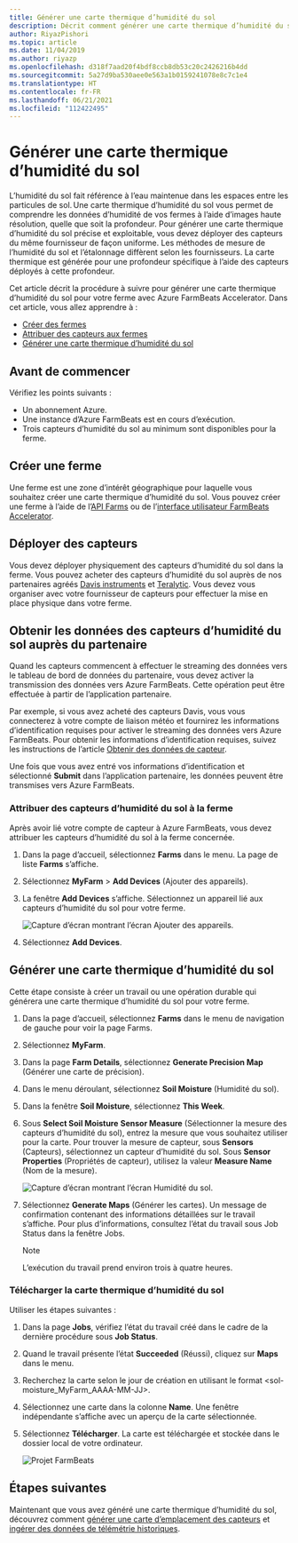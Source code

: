 ```yaml
---
title: Générer une carte thermique d’humidité du sol
description: Décrit comment générer une carte thermique d’humidité du sol dans Azure FarmBeats
author: RiyazPishori
ms.topic: article
ms.date: 11/04/2019
ms.author: riyazp
ms.openlocfilehash: d318f7aad20f4bdf8ccb8db53c20c2426216b4dd
ms.sourcegitcommit: 5a27d9ba530aee0e563a1b0159241078e8c7c1e4
ms.translationtype: HT
ms.contentlocale: fr-FR
ms.lasthandoff: 06/21/2021
ms.locfileid: "112422495"
---
```

# <a name="generate-soil-moisture-heatmap"></a>Générer une carte thermique d’humidité du sol

L’humidité du sol fait référence à l’eau maintenue dans les espaces entre les particules de sol. Une carte thermique d’humidité du sol vous permet de comprendre les données d’humidité de vos fermes à l’aide d’images haute résolution, quelle que soit la profondeur. Pour générer une carte thermique d’humidité du sol précise et exploitable, vous devez déployer des capteurs du même fournisseur de façon uniforme. Les méthodes de mesure de l’humidité du sol et l’étalonnage diffèrent selon les fournisseurs. La carte thermique est générée pour une profondeur spécifique à l’aide des capteurs déployés à cette profondeur.

Cet article décrit la procédure à suivre pour générer une carte thermique d’humidité du sol pour votre ferme avec Azure FarmBeats Accelerator. Dans cet article, vous allez apprendre à :

- [Créer des fermes](#create-a-farm)
- [Attribuer des capteurs aux fermes](#get-soil-moisture-sensor-data-from-partner)
- [Générer une carte thermique d’humidité du sol](#generate-soil-moisture-heatmap)

## <a name="before-you-begin"></a>Avant de commencer

Vérifiez les points suivants :  

- Un abonnement Azure.
- Une instance d’Azure FarmBeats est en cours d’exécution.
- Trois capteurs d’humidité du sol au minimum sont disponibles pour la ferme.

## <a name="create-a-farm"></a>Créer une ferme

Une ferme est une zone d’intérêt géographique pour laquelle vous souhaitez créer une carte thermique d’humidité du sol. Vous pouvez créer une ferme à l’aide de l’[API Farms](https://aka.ms/FarmBeatsDatahubSwagger) ou de l’[interface utilisateur FarmBeats Accelerator](manage-farms-in-azure-farmbeats.md#create-farms).

## <a name="deploy-sensors"></a>Déployer des capteurs

Vous devez déployer physiquement des capteurs d’humidité du sol dans la ferme. Vous pouvez acheter des capteurs d’humidité du sol auprès de nos partenaires agréés [Davis instruments](https://www.davisinstruments.com/products/enviromonitor-gateway-us-lte) et [Teralytic](https://teralytic.com/). Vous devez vous organiser avec votre fournisseur de capteurs pour effectuer la mise en place physique dans votre ferme.

## <a name="get-soil-moisture-sensor-data-from-partner"></a>Obtenir les données des capteurs d’humidité du sol auprès du partenaire

Quand les capteurs commencent à effectuer le streaming des données vers le tableau de bord de données du partenaire, vous devez activer la transmission des données vers Azure FarmBeats. Cette opération peut être effectuée à partir de l’application partenaire.

Par exemple, si vous avez acheté des capteurs Davis, vous vous connecterez à votre compte de liaison météo et fournirez les informations d’identification requises pour activer le streaming des données vers Azure FarmBeats. Pour obtenir les informations d’identification requises, suivez les instructions de l’article [Obtenir des données de capteur](get-sensor-data-from-sensor-partner.md#get-sensor-data-from-sensor-partners).

Une fois que vous avez entré vos informations d’identification et sélectionné **Submit** dans l’application partenaire, les données peuvent être transmises vers Azure FarmBeats.

### <a name="assign-soil-moisture-sensors-to-the-farm"></a>Attribuer des capteurs d’humidité du sol à la ferme

Après avoir lié votre compte de capteur à Azure FarmBeats, vous devez attribuer les capteurs d’humidité du sol à la ferme concernée.

1.  Dans la page d’accueil, sélectionnez **Farms** dans le menu. La page de liste **Farms** s’affiche.
2.  Sélectionnez **MyFarm** > **Add Devices** (Ajouter des appareils).
3.  La fenêtre **Add Devices** s’affiche. Sélectionnez un appareil lié aux capteurs d’humidité du sol pour votre ferme.

    ![Capture d’écran montrant l’écran Ajouter des appareils.](./media/get-sensor-data-from-sensor-partner/add-devices-1.png)

4. Sélectionnez **Add Devices**.     

## <a name="generate-soil-moisture-heatmap"></a>Générer une carte thermique d’humidité du sol

Cette étape consiste à créer un travail ou une opération durable qui générera une carte thermique d’humidité du sol pour votre ferme.

1.  Dans la page d’accueil, sélectionnez **Farms** dans le menu de navigation de gauche pour voir la page Farms.
2.  Sélectionnez **MyFarm**.
3.  Dans la page **Farm Details**, sélectionnez **Generate Precision Map** (Générer une carte de précision).
4.  Dans le menu déroulant, sélectionnez **Soil Moisture** (Humidité du sol).
5.  Dans la fenêtre **Soil Moisture**, sélectionnez **This Week**.
6.  Sous **Select Soil Moisture** **Sensor Measure** (Sélectionner la mesure des capteurs d’humidité du sol), entrez la mesure que vous souhaitez utiliser pour la carte.
    Pour trouver la mesure de capteur, sous **Sensors** (Capteurs), sélectionnez un capteur d’humidité du sol. Sous **Sensor Properties** (Propriétés de capteur), utilisez la valeur **Measure Name** (Nom de la mesure).

    ![Capture d’écran montrant l’écran Humidité du sol.](./media/get-sensor-data-from-sensor-partner/soil-moisture-1.png)


7.  Sélectionnez **Generate Maps** (Générer les cartes).
    Un message de confirmation contenant des informations détaillées sur le travail s’affiche. Pour plus d’informations, consultez l’état du travail sous Job Status dans la fenêtre Jobs.

    >[!NOTE]
    > L’exécution du travail prend environ trois à quatre heures.

### <a name="download-the-soil-moisture-heatmap"></a>Télécharger la carte thermique d’humidité du sol

Utiliser les étapes suivantes :

1. Dans la page **Jobs**, vérifiez l’état du travail créé dans le cadre de la dernière procédure sous **Job Status**.
2. Quand le travail présente l’état **Succeeded** (Réussi), cliquez sur **Maps** dans le menu.
3. Recherchez la carte selon le jour de création en utilisant le format <sol-moisture_MyFarm_AAAA-MM-JJ>.
4. Sélectionnez une carte dans la colonne **Name**. Une fenêtre indépendante s’affiche avec un aperçu de la carte sélectionnée.
5. Sélectionnez **Télécharger**. La carte est téléchargée et stockée dans le dossier local de votre ordinateur.

    ![Projet FarmBeats](./media/get-sensor-data-from-sensor-partner/download-soil-moisture-map-1.png)

## <a name="next-steps"></a>Étapes suivantes

Maintenant que vous avez généré une carte thermique d’humidité du sol, découvrez comment [générer une carte d’emplacement des capteurs](generate-maps-in-azure-farmbeats.md#sensor-placement-map) et [ingérer des données de télémétrie historiques](ingest-historical-telemetry-data-in-azure-farmbeats.md). 
